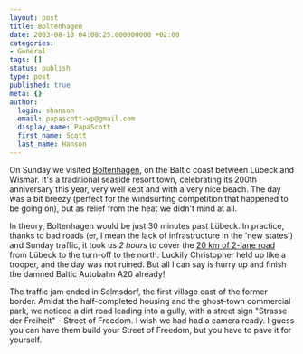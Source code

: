 ```yaml
---
layout: post
title: Boltenhagen
date: 2003-08-13 04:08:25.000000000 +02:00
categories:
- General
tags: []
status: publish
type: post
published: true
meta: {}
author:
  login: shanson
  email: papascott-wp@gmail.com
  display_name: PapaScott
  first_name: Scott
  last_name: Hanson
---
```

<p>On Sunday we visited <a title="Ostseebad Boltenhagen an der Mecklenburgischen Ostseeküste - Mecklenburg" href="http://www.boltenhagen.de/">Boltenhagen</a>, on the Baltic coast between Lübeck and Wismar. It's a traditional seaside resort town, celebrating its 200th anniversary this year, very well kept and with a very nice beach. The day was a bit breezy (perfect for the windsurfing competition that happened to be going on), but as relief from the heat we didn't mind at all.</p>
<p>In theory, Boltenhagen would be just 30 minutes past Lübeck. In practice, thanks to bad roads (er, I mean the lack of infrastructure in the 'new states') and Sunday traffic, it took us <em>2 hours</em> to cover the <a title="Staugefährdete Straßenabschnitte bei Selmsdorf" href="http://verkehrsinformation.mvnet.de/stau/stau4.htm">20 km of 2-lane road</a> from Lübeck to the turn-off to the north. Luckily Christopher held up like a trooper, and the day was not ruined. But all I can say is hurry up and finish the damned Baltic Autobahn A20 already!</p>
<p>The traffic jam ended in Selmsdorf, the first village east of the former border. Amidst the half-completed housing and the ghost-town commercial park, we noticed a dirt road leading into a gully, with a street sign "Strasse der Freiheit" - Street of Freedom. I wish we had had a camera ready. I guess you can have them build your Street of Freedom, but you have to pave it for yourself.</p>
